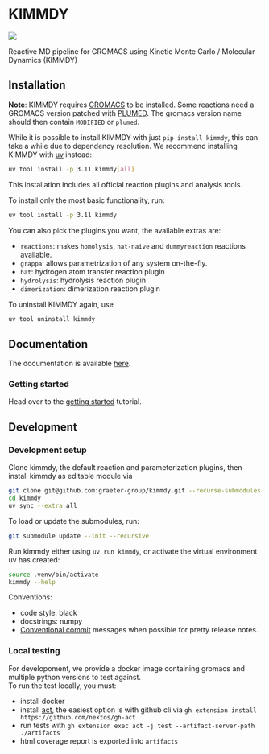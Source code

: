 # KIMMDY

[![](https://github.com/graeter-group/kimmdy/actions/workflows/tests.yml/badge.svg?branch=release-please--branches--main)](https://github.com/graeter-group/kimmdy/actions/workflows/tests.yml/?branch=release-please--branches--main)

Reactive MD pipeline for GROMACS using Kinetic Monte Carlo / Molecular Dynamics (KIMMDY)

## Installation

**Note**: KIMMDY requires [GROMACS](https://www.gromacs.org/) to be installed.
Some reactions need a GROMACS version patched with [PLUMED](https://www.plumed.org/).
The gromacs version name should then contain `MODIFIED` or `plumed`.

While it is possible to install KIMMDY with just `pip install kimmdy`,
this can take a while due to dependency resolution.
We recommend installing KIMMDY with [uv](https://docs.astral.sh/uv/) instead:

```bash
uv tool install -p 3.11 kimmdy[all]
```

This installation includes all official reaction plugins and analysis tools.

To install only the most basic functionality, run:

```bash
uv tool install -p 3.11 kimmdy
```

You can also pick the plugins you want, the available extras are:

- `reactions`: makes `homolysis`, `hat-naive`  and `dummyreaction` reactions available.
- `grappa`: allows parametrization of any system on-the-fly.
- `hat`: hydrogen atom transfer reaction plugin
- `hydrolysis`: hydrolysis reaction plugin
- `dimerization`: dimerization reaction plugin

To uninstall KIMMDY again, use

```bash
uv tool uninstall kimmdy
```

## Documentation

The documentation is available [here](https://graeter-group.github.io/kimmdy/).

### Getting started

Head over to the [getting started](https://graeter-group.github.io/kimmdy/guide/tutorials/getting-started.html) tutorial.

## Development

### Development setup

Clone kimmdy, the default reaction and parameterization plugins, then install kimmdy as editable module via

```bash
git clone git@github.com:graeter-group/kimmdy.git --recurse-submodules
cd kimmdy
uv sync --extra all
```

To load or update the submodules, run:

```bash
git submodule update --init --recursive
```

Run kimmdy either using `uv run kimmdy`, or activate the virtual environment uv has created:

```bash
source .venv/bin/activate
kimmdy --help
```

Conventions:

- code style: black
- docstrings: numpy
- [Conventional commit](https://www.conventionalcommits.org/en/v1.0.0/) messages when possible for pretty release notes.

### Local testing

For developoment, we provide a docker image containing gromacs and multiple python versions to test against.  
To run the test locally, you must:

- install docker
- install [act](https://github.com/nektos/act), the easiest option is with github cli via `gh extension install https://github.com/nektos/gh-act`
- run tests with `gh extension exec act -j test --artifact-server-path ./artifacts`
- html coverage report is exported into `artifacts`
